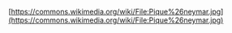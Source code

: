[https://commons.wikimedia.org/wiki/File:Pique%26neymar.jpg](https://commons.wikimedia.org/wiki/File:Pique%26neymar.jpg)
